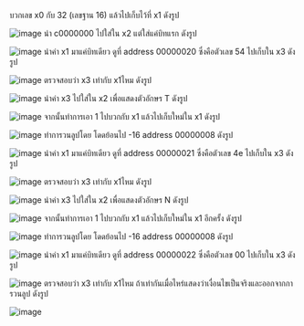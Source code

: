 บวกเลข x0 กับ 32 (เลขฐาน 16) แล้วไปเก็บไว้ที่ x1 ดังรูป

![image](https://user-images.githubusercontent.com/98943423/160593101-ebded76a-23c0-4790-bbd7-4119d084d05e.png)
นำ c0000000 ไปใส่ใน x2 แต่ใส่แค่บิทแรก ดังรูป

![image](https://user-images.githubusercontent.com/98943423/160593203-6fa185fe-996e-48ad-ac6c-9705e6c87a18.png)
นำค่า x1 มาแค่บิทเดียว ดูที่ address 00000020 ซึ่งคือตัวเลข 54 ไปเก็บใน x3 ดังรูป

![image](https://user-images.githubusercontent.com/98943423/160593271-90ffa6ab-4d21-421b-901d-2f0afee41ae1.png)
ตรวจสอบว่า x3 เท่ากับ x1ไหม ดังรูป

![image](https://user-images.githubusercontent.com/98943423/160593307-f1a56ade-7502-4e7c-858d-2668aa8ff7b5.png)
นำค่า x3 ไปใส่ใน x2 เพื่อแสดงตัวอักษร T ดังรูป

![image](https://user-images.githubusercontent.com/98943423/160593370-481016da-89ae-4fff-b152-59e21966f24e.png)
จากนั้นทำการเอา 1 ไปบวกกับ x1 แล้วไปเก็บใหม่ใน x1 ดังรูป

![image](https://user-images.githubusercontent.com/98943423/160593495-022495a3-f91f-44bd-b538-af75d1cb8b3b.png)
ทำการวนลูปโดย โดดย้อนไป -16 address 00000008 ดังรูป

![image](https://user-images.githubusercontent.com/98943423/160593575-35d0b0ed-421d-4f59-9494-d329f32ba5fc.png)
นำค่า x1 มาแค่บิทเดียว ดูที่ address 00000021 ซึ่งคือตัวเลข 4e ไปเก็บใน x3 ดังรูป

![image](https://user-images.githubusercontent.com/98943423/160593627-ed78ba42-1f59-4330-bc78-e2094d5990d2.png)
ตรวจสอบว่า x3 เท่ากับ x1ไหม ดังรูป

![image](https://user-images.githubusercontent.com/98943423/160593670-9ebe8e86-308e-4100-b963-4eb3596bbac3.png)
นำค่า x3 ไปใส่ใน x2 เพื่อแสดงตัวอักษร N ดังรูป

![image](https://user-images.githubusercontent.com/98943423/160593719-08626c17-31c1-4df5-a05e-a2384ad9ef12.png)
จากนั้นทำการเอา 1 ไปบวกกับ x1 แล้วไปเก็บใหม่ใน x1 อีกครั้ง ดังรูป

![image](https://user-images.githubusercontent.com/98943423/160593769-2ee30462-1df3-40f3-acd4-f0f2d258ca36.png)
ทำการวนลูปโดย โดดย้อนไป -16 address 00000008 ดังรูป

![image](https://user-images.githubusercontent.com/98943423/160593816-bb6c37ba-ddc2-4938-bcbf-a72574b22d04.png)
นำค่า x1 มาแค่บิทเดียว ดูที่ address 00000022 ซึ่งคือตัวเลข 00 ไปเก็บใน x3 ดังรูป

![image](https://user-images.githubusercontent.com/98943423/160593857-0ecf76c6-0c21-4644-9f6c-d561a744f277.png)
ตรวจสอบว่า x3 เท่ากับ x1ไหม ถ้าเท่ากันเมื่อไหร่แสดงว่าเงื่อนไขเป็นจริงและออกจากการวนลูป ดังรูป

![image](https://user-images.githubusercontent.com/98943423/160593895-e7397328-7946-423a-9494-ea57e0589910.png)
